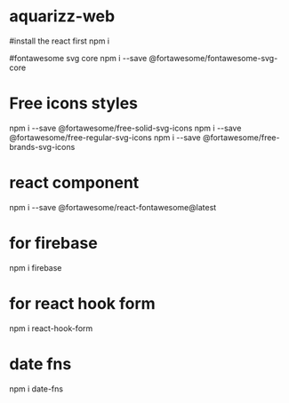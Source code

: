 # aquarizz-web

#install the react first
npm i

#fontawesome svg core
npm i --save @fortawesome/fontawesome-svg-core

# Free icons styles
npm i --save @fortawesome/free-solid-svg-icons
npm i --save @fortawesome/free-regular-svg-icons
npm i --save @fortawesome/free-brands-svg-icons

# react component
npm i --save @fortawesome/react-fontawesome@latest

# for firebase
npm i firebase

# for react hook form
npm i react-hook-form


# date fns
npm i date-fns
